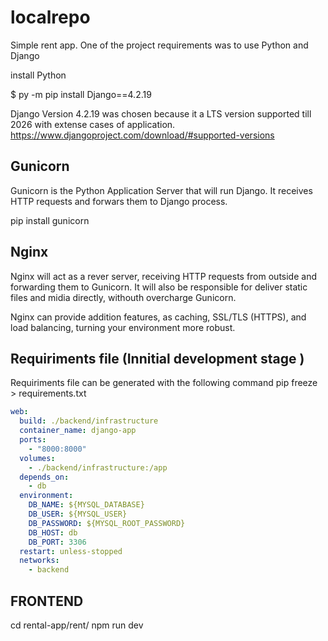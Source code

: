 # localrepo
Simple rent app. One of the project requirements was to use Python and Django

install Python

$ py -m pip install Django==4.2.19

Django Version 4.2.19 was chosen because it a LTS version supported till 2026 with extense cases of application.
https://www.djangoproject.com/download/#supported-versions

## Gunicorn

Gunicorn is the Python Application Server that will run Django. It receives HTTP requests and forwars them to Django process.

pip install gunicorn

## Nginx

Nginx will act as a rever server, receiving HTTP requests from outside and forwarding them to Gunicorn. It will also be responsible for deliver static files and midia directly, withouth overcharge Gunicorn.

Nginx can provide addition features, as caching, SSL/TLS (HTTPS), and load balancing, turning your environment more robust.

## Requiriments file (Innitial development stage )

Requiriments file can be generated with the following command
pip freeze > requirements.txt

```docker-compose.yml
web:
  build: ./backend/infrastructure
  container_name: django-app
  ports:
    - "8000:8000"
  volumes:
    - ./backend/infrastructure:/app
  depends_on:
    - db
  environment:
    DB_NAME: ${MYSQL_DATABASE}
    DB_USER: ${MYSQL_USER}
    DB_PASSWORD: ${MYSQL_ROOT_PASSWORD}
    DB_HOST: db
    DB_PORT: 3306
  restart: unless-stopped
  networks:
    - backend
```

## FRONTEND

cd rental-app/rent/
npm run dev
